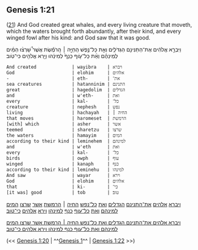 ## Genesis 1:21

([21](http://biblehub.com/text/genesis/1-21.htm)) And God created great whales, and every living creature that moveth, which the waters brought forth abundantly, after their kind, and every winged fowl after his kind: and God saw that it was good.

וַיִּבְרָ֣א אֱלֹהִ֔ים אֶת־הַתַּנִּינִ֖ם הַגְּדֹלִ֑ים וְאֵ֣ת כָּל־נֶ֣פֶשׁ הַֽחַיָּ֣ה ׀ הָֽרֹמֶ֡שֶׂת אֲשֶׁר֩ שָׁרְצ֨וּ הַמַּ֜יִם לְמִֽינֵהֶ֗ם וְאֵ֨ת כָּל־עֹ֤וף כָּנָף֙ לְמִינֵ֔הוּ וַיַּ֥רְא אֱלֹהִ֖ים כִּי־טֹֽוב׃

	And created             | wayibra    | ויברא
	God                     | elohim     | אלהים
	-                       | eth-       | את־
	sea creatures           | hatanninim | התנינם
	great                   | hagedolim  | הגדלים
	and                     | w'eth-     | ואת
	every                   | kal-       | כל־
	creature                | nephesh    | נפש
	living                  | hachayah   | החיה ׀
	that moves              | haromeset  | הרמשת
	[with] which            | asher      | אשר
	teemed                  | sharetzu   | שרצו
	the waters              | hamayim    | המים
	according to their kind | leminehem  | למינהם
	and                     | w'eth      | ואת
	every                   | kal-       | כל־
	birds                   | owph       | עוף
	winged                  | kanaph     | כנף
	according to their kind | leminehu   | למינהו
	And saw                 | wayar      | וירא
	God                     | elohim     | אלהים
	that                    | ki-        | כי־
	[it was] good           | tob        | טוב׃

[ויברא](/keys/VIBRA) [אלהים](/keys/ALHIM) [את־התנינם](/keys/ATh-HThNINM) [הגדלים](/keys/HGDLIM) [ואת](/keys/VATh) [כל־נפש](/keys/KL-NPSh) [החיה](/keys/HChIH) ׀ [הרמשת](/keys/HRMShTh) [אשר](/keys/AShR) [שרצו](/keys/ShRTzV) [המים](/keys/HMIM) [למינהם](/keys/LMINHM) [ואת](/keys/VATh) [כל־עוף](/keys/KL-OVP) [כנף](/keys/KNP) [למינהו](/keys/LMINHV) [וירא](/keys/VIRA) [אלהים](/keys/ALHIM) [כי־טוב](/keys/KI-TVB)׃

[ויברא אלהים את־התנינם הגדלים ואת כל־נפש החיה ׀ הרמשת אשר שרצו המים למינהם ואת כל־עוף כנף למינהו וירא אלהים כי־טוב](/keys/VIBRA.ALHIM.ATh-HThNINM.HGDLIM.VATh.KL-NPSh.HChIH.|.HRMShTh.AShR.ShRTzV.HMIM.LMINHM.VATh.KL-OVP.KNP.LMINHV.VIRA.ALHIM.KI-TVB)׃

(<< [Genesis 1:20](/genesis/1/20) | ^^[Genesis 1](/genesis/1)^^ | [Genesis 1:22](/genesis/1/22) >>)
